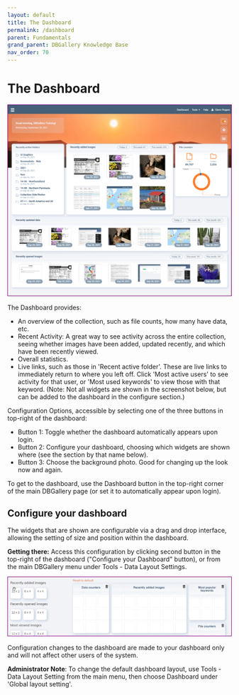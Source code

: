 ```yaml
---
layout: default
title: The Dashboard
permalink: /dashboard
parent: Fundamentals
grand_parent: DBGallery Knowledge Base
nav_order: 70
---
```


# The Dashboard

<p><img style="border: 1px solid purple;" src="/assets/Dashboard.png" alt="Dashboard"/></p>

The Dashboard provides:
- An overview of the collection, such as file counts, how many have data, etc.
- Recent Activity: A great way to see activity across the entire collection, seeing whether images have been added, updated recently, and which have been recently viewed.
- Overall statistics.
- Live links, such as those in 'Recent active folder'.  These are live links to immediately return to where you left off.  Click 'Most active users' to see activity for that user, or 'Most used keywords' to view those with that keyword.  (Note: Not all widgets are shown in the screenshot below, but can be added to the dashboard in the configure section.)

Configuration Options, accessible by selecting one of the three buttons in top-right of the dashboard:
- Button 1: Toggle whether the dashboard automatically appears upon login.
- Button 2: Configure your dashboard, choosing which widgets are shown where (see the section by that name below).
- Button 3: Choose the background photo. Good for changing up the look now and again.

To get to the dashboard, use the Dashboard button in the top-right corner of the main DBGallery page (or set it to automatically appear upon login). 

## Configure your dashboard
The widgets that are shown are configurable via a drag and drop interface, allowing the setting of size and position within the dashboard.  

**Getting there:** Access this configuration by clicking second button in the top-right of the dashboard ("Configure your Dashboard" button), or from the main DBGallery menu under Tools - Data Layout Settings.

<p><img style="border: 1px solid purple;" src="/assets/ui-settings-dashboard-example.gif" alt="Dashboard Configuration"/></p>

Configuration changes to the dashboard are made to your dashboard only and will not affect other users of the system.

**Administrator Note**: To change the default dashboard layout, use Tools - Data Layout Setting from the main menu, then choose Dashboard under 'Global layout setting'.

